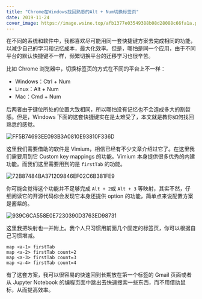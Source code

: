 ```yaml
---
title: "Chrome在Windows找回熟悉的Alt + Num切换标签页"
date: 2019-11-24
cover_image: https://image.wsine.top/afb1377e03549388b08d28088c66fa1a.png
---
```


在不同的系统和软件中，我都喜欢尽可能用同一套快捷键方案去完成相同的功能，以减少自己的学习和记忆成本，最大化效率。但是，哪怕是同一个应用，由于不同平台的默认快捷键不一样，频繁切换平台的迁移学习也很辛苦。

比如 Chrome 浏览器中，切换标签页的方式在不同的平台上不一样：

- Windows：Ctrl + Num
- Linux：Alt + Num
- Mac：Cmd + Num

后两者由于键位所处的位置大致相同，所以哪怕没有记忆也不会造成多大的割裂感。但是，Windows 下面的这套快捷键实在是太难受了，本文就是教你如何找回熟悉的感觉。

![FF5B74693EE093B3A0810E93810F336D](https://image.wsine.top/FF5B74693EE093B3A0810E93810F336D.png)

这里我们需要借助的软件是 Vimium，相信已经有不少文章介绍过它了。在这里我们需要用到它 Custom key mappings 的功能。Vimium 本身提供很多优秀的内建功能。而我们这里需要用到的是 `firstTab` 的功能。

![72B87484BA371209846EF02C6B381FE9](https://image.wsine.top/72B87484BA371209846EF02C6B381FE9.png)

你可能会觉得这个功能并不足够完成 `Alt + 2`或 `Alt + 3` 等映射，其实不然，仔细阅读它的开源代码你会发现它本身还提供 option 的功能，简单点来说配置方案是酱紫的。

![939C6CA558E0E7230390D3763ED98731](https://image.wsine.top/939C6CA558E0E7230390D3763ED98731.png)

这里我把映射也一并附上。我个人只习惯用前面几个固定的标签页，你可以根据自己习惯增减。

```
map <a-1> firstTab
map <a-2> firstTab count=2
map <a-3> firstTab count=3
map <a-4> firstTab count=4
```

有了这套方案，我可以很容易的快速回到长期放在第一个标签的 Gmail 页面或者从 Jupyter Notebook 的编程页面中跳出去快速搜索一些东西，而不用借助鼠标，从而提高效率。
